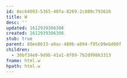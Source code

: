 ```yaml
---
id: 8ec64093-5365-40fa-8269-2c800c793616
title: W
desc: ''
updated: 1612939306308
created: 1612939306308
stub: true
parent: 80ee8633-a9ac-480b-a894-f95c09ebd00f
children:
  - 30bf34e0-9d9b-41a1-8f09-7b2d99863313
fname: html.w
hpath: html.w
---
```



